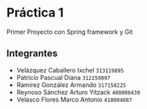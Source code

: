 # Práctica 1

Primer Proyecto con Spring framework y Git

## Integrantes

- Velázquez Caballero Ixchel `313119895`
- Patricio Pascual Diana `312259097`
- Ramírez González Armando `317158225`
- Reynoso Sánchez Arturo Yitzack `408000439`
- Velasco Flores Marco Antonio `418004087`


